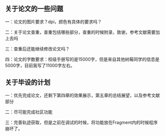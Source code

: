 ﻿## 关于论文的一些问题
一：论文的图片要求？dpi，颜色有具体的要求吗？

二：关于论文查重，查重包括哪些部分，查重的时候附录，致谢，参考文献需要加上去吗

三：查重后还能继续修改论文吗？

四：论文的字数要求：校级手册写的是15000字，但是来自其他树莓同学的信息是5000字，目前我写了11000字左右。

## 关于毕设的计划
一：优先完成论文，还剩下第四章的效果展示，第五章的总结展望，以及参考文献部分

二：尽可能完成社区功能

三：完善轨迹获取，但是之前在调试的时候，将功能放在Fragment内的时候程序崩坏了。



